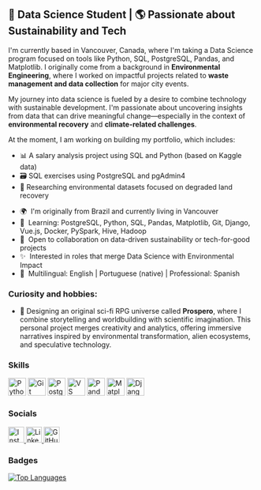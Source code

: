 ## 🌱 Data Science Student | 🌎 Passionate about Sustainability and Tech

I'm currently based in Vancouver, Canada, where I'm taking a Data Science program focused on tools like Python, SQL, PostgreSQL, Pandas, and Matplotlib. I originally come from a background in **Environmental Engineering**, where I worked on impactful projects related to **waste management and data collection** for major city events.

My journey into data science is fueled by a desire to combine technology with sustainable development. I'm passionate about uncovering insights from data that can drive meaningful change—especially in the context of **environmental recovery** and **climate-related challenges**.

At the moment, I am working on building my portfolio, which includes:

- 📊 A salary analysis project using SQL and Python (based on Kaggle data)
- 🗃️ SQL exercises using PostgreSQL and pgAdmin4
- 🌿 Researching environmental datasets focused on degraded land recovery

* 🌍  I'm originally from Brazil and currently living in Vancouver
* 🧠  Learning: PostgreSQL, Python, SQL, Pandas, Matplotlib, Git, Django, Vue.js, Docker, PySpark, Hive, Hadoop
* 🤝  Open to collaboration on data-driven sustainability or tech-for-good projects
* ✨  Interested in roles that merge Data Science with Environmental Impact
* 💬  Multilingual: English | Portuguese (native) | Professional: Spanish 
### Curiosity and hobbies:

- 🎲 Designing an original sci-fi RPG universe called **Prospero**, where I combine storytelling and worldbuilding with scientific imagination. This personal project merges creativity and analytics, offering immersive narratives inspired by environmental transformation, alien ecosystems, and speculative technology.
### Skills

<p align="left">
<a href="https://www.python.org/" target="_blank" rel="noreferrer"><img src="https://raw.githubusercontent.com/danielcranney/readme-generator/main/public/icons/skills/python-colored.svg" width="36" height="36" alt="Python" /></a>
<a href="https://git-scm.com/" target="_blank" rel="noreferrer"><img src="https://raw.githubusercontent.com/danielcranney/readme-generator/main/public/icons/skills/git-colored.svg" width="36" height="36" alt="Git" /></a>
<a href="https://www.postgresql.org/" target="_blank" rel="noreferrer"><img src="https://raw.githubusercontent.com/danielcranney/readme-generator/main/public/icons/skills/postgresql-colored.svg" width="36" height="36" alt="PostgreSQL" /></a>
<a href="https://code.visualstudio.com/" target="_blank" rel="noreferrer"><img src="https://raw.githubusercontent.com/danielcranney/readme-generator/main/public/icons/skills/visualstudiocode.svg" width="36" height="36" alt="VS Code" /></a>
<a href="https://pandas.pydata.org/" target="_blank" rel="noreferrer"><img src="https://raw.githubusercontent.com/danielcranney/readme-generator/main/public/icons/skills/pandas-colored.svg" width="36" height="36" alt="Pandas" /></a>
<a href="https://matplotlib.org/" target="_blank" rel="noreferrer"><img src="https://raw.githubusercontent.com/danielcranney/readme-generator/main/public/icons/skills/matplotlib-colored.svg" width="36" height="36" alt="Matplotlib" /></a>
<a href="https://www.djangoproject.com/" target="_blank" rel="noreferrer"><img src="https://raw.githubusercontent.com/danielcranney/readme-generator/main/public/icons/skills/django-colored.svg" width="36" height="36" alt="Django" /></a>
</p>

### Socials

<p align="left">
  <a href="https://www.instagram.com/amiroliveira_/" target="_blank" rel="noreferrer">
    <img src="https://raw.githubusercontent.com/danielcranney/readme-generator/main/public/icons/socials/instagram.svg" width="32" height="32" alt="Instagram" />
  </a>
  <a href="https://www.linkedin.com/in/amirloliveira/" target="_blank" rel="noreferrer">
    <img src="https://raw.githubusercontent.com/danielcranney/readme-generator/main/public/icons/socials/linkedin.svg" width="32" height="32" alt="LinkedIn" />
  </a>
  <a href="https://github.com/ALOBlack19" target="_blank" rel="noreferrer">
    <img src="https://raw.githubusercontent.com/danielcranney/readme-generator/main/public/icons/socials/github.svg" width="32" height="32" alt="GitHub" />
  </a>
</p>

### Badges

<a href="https://github.com/ALOBlack19" align="left">
  <img src="https://github-readme-stats.vercel.app/api/top-langs/?username=ALOBlack19&langs_count=5&title_color=22c55e&text_color=22c55e&icon_color=84cc16&bg_color=1a1b27&hide_border=true&locale=en&custom_title=Top%20Languages" alt="Top Languages" />
</a>



<!---
ALOBlack19/ALOBlack19 is a ✨ special ✨ repository because its `README.md` (this file) appears on your GitHub profile.
You can click the Preview link to take a look at your changes.
--->
